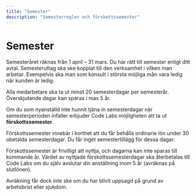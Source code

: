 ```yaml
---
title: "Semester"
description: "Semesterregler och förskottssemester"
---
```


# Semester

Semesteråret räknas från 1 april – 31 mars. Du har rätt till semester enligt ditt avtal. Semesteruttag ska ske kopplat till den verksamhet i vilken man arbetar. Exempelvis ska man som konsult i största möjliga mån vara ledig när kunden är ledig.

Alla medarbetare ska ta ut minst 20 semesterdagar per semesterår. Överskjutande dagar kan sparas i max 5 år.

Om du som nyanställd inte hunnit tjäna in semesterdagar när semesterperioden infaller erbjuder Code Labs möjligheten att ta ut **förskottssemester**.

Förskottssemester innebär i korthet att du får behålla ordinarie lön under 30 obetalda semesterdagar. Du får inget semestertillägg för dessa dagar.

Förskottssemester är frivilligt att nyttja, och dagarna kan inte sparas till kommande år. Värdet av nyttjade förskottssemesterdagar ska återbetalas till Code Labs om du själv avslutar din anställning inom 5 år (avräknas på slutlönen).

Avräkning får dock inte ske om du har blivit uppsagd på grund av arbetsbrist eller sjukdom.